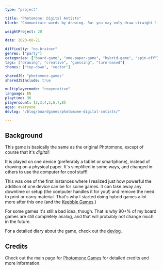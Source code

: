 ```yaml
---
type: "project"

title: "Photomone: Digital Antists"
blurb: "Communicate words by drawing. But you may only draw straight lines between the dots on your screen, and not all dots are created equal."

weightProject: 20

date: 2023-08-21

difficulty: "no-brainer"
genres: ["party"]
categories: ["board-game", "one-paper-game", "hybrid-game", "spin-off"]
tags: ["drawing", "creative", "guessing", "turn-based"]
themes: ["top-down", "vector"]

sharedJS: "photomone-games"
sharedJSInclude: true

multiplayermode: "cooperative"
language: EN
playtime: 30
playercount: [2,3,4,5,6,7,8]
ages: everyone
devlog: "/blog/boardgames/photomone-digital-antists/"

---
```


## Background

This game is basically the same as the original Photomone, except of course that it's _digital_!

It is played on one device (preferably a tablet or smartphone), instead of drawing on a physical paper. It's simplified in some ways, and changed in others to use the computer for cool stuff! 

This was one of the first instances where I realized just how powerful the addition of one device can be for some games. It can take away any downtime or setup (the computer handles it for you!) and remove the need to print or carry material. That's why I started doing hybrid games a lot more after this one (and the [Keebble Games](/keebble-games/).)

For some games it's still a bad idea, though. That is why 90+% of my board games are still completely analog, and that will probably not change much in the future.

For a detailed diary about the game, check out the [devlog](/blog/boardgames/photomone-digital-antists).

## Credits

Check out the main page for [Photomone Games](/photomone-games/) for detailed credits and more information.